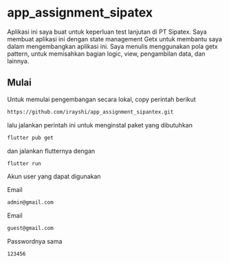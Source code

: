 # app_assignment_sipatex

Aplikasi ini saya buat untuk keperluan test lanjutan di PT Sipatex. Saya membuat aplikasi ini dengan state management Getx untuk membantu saya dalam mengembangkan aplikasi ini. Saya menulis menggunakan pola getx pattern, untuk memisahkan bagian logic, view, pengambilan data, dan lainnya.

## Mulai

Untuk memulai pengembangan secara lokal, copy perintah berikut

```sh
https://github.com/irayshi/app_assignment_sipantex.git
```

lalu jalankan perintah ini untuk menginstal paket yang dibutuhkan

```sh
flutter pub get
```

dan jalankan flutternya dengan

```sh
flutter run
```

Akun user yang dapat digunakan

Email
```sh
admin@gmail.com
```

Email
```sh
guest@gmail.com
```

Passwordnya sama
```sh
123456
```